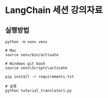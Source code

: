 # LangChain 세션 강의자료


## 실행방법
```shell
python -m venv venv
```

```shell
# Mac
source venv/bin/activate

# Windows git bash
source venv\Scripts\activate
```

```shell
pip install -r requirements.txt
```

```shell
# 실행
python tutorial_translator1.py
```